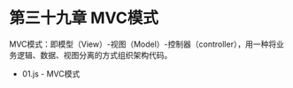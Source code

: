 # 第三十九章 MVC模式

MVC模式：即模型（View）-视图（Model）-控制器（controller），用一种将业务逻辑、数据、视图分离的方式组织架构代码。

*   01.js - MVC模式